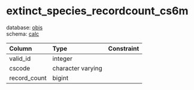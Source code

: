 # extinct_species_recordcount_cs6m
database: [obis](../)  
schema: [calc](calc)  

|Column|Type|Constraint|
|:---|:---|:---|
|valid_id|integer||
|cscode|character varying||
|record_count|bigint||
